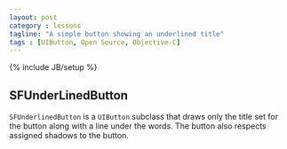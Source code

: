 ```yaml
---
layout: post
category : lessons
tagline: "A simple button showing an underlined title"
tags : [UIButton, Open Source, Objective-C]
---
```

{% include JB/setup %}

## SFUnderLinedButton

`SFUnderlinedButton` is a `UIButton` subclass that draws only the title set for the button along with a line under the words. The button also respects assigned shadows to the button.